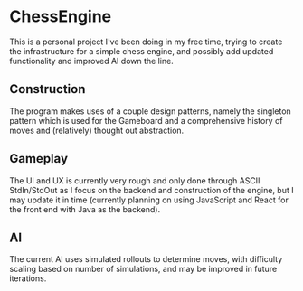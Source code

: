 # ChessEngine

This is a personal project I've been doing in my free time, trying to create the infrastructure for a simple chess engine, and possibly add updated functionality and improved AI down the line.

## Construction

The program makes uses of a couple design patterns, namely the singleton pattern which is used for the Gameboard and a comprehensive history of moves and (relatively) thought out abstraction.

## Gameplay

The UI and UX is currently very rough and only done through ASCII StdIn/StdOut as I focus on the backend and construction of the engine, but I may update it in time (currently planning on using JavaScript and React for the front end with Java as the backend).

## AI

The current AI uses simulated rollouts to determine moves, with difficulty scaling based on number of simulations, and may be improved in future iterations.
